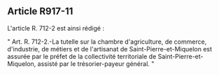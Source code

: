Article R917-11
----
L'article R. 712-2 est ainsi rédigé :

" Art. R. 712-2.-La tutelle sur la chambre d'agriculture, de commerce,
d'industrie, de métiers et de l'artisanat de Saint-Pierre-et-Miquelon est
assurée par le préfet de la collectivité territoriale de
Saint-Pierre-et-Miquelon, assisté par le trésorier-payeur général. "
